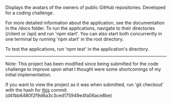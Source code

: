 Displays the avatars of the owners of public GitHub repositories.
Developed for a coding challenge.

For more detailed information about the application, see the documentation in the /docs folder.
To run the applications, navigate to their directories (/client or /api) and run 'npm start'.
You can also start both concurrently in one terminal by running 'npm start' in the root directory.

To test the applications, run 'npm test' in the application's directory.

----

Note: This project has been modified since being submitted for the code challenge to improve upon what I thought were some shortcomings of my initial implementation.

If you want to view the project as it was when submitted, run 'git checkout' with the hash for [this](https://github.com/goodwin72/github-avatar-flow/commit/d41bb6480f2f9d6a3c3ced175949e4fa06ace8be) commit. (d41bb6480f2f9d6a3c3ced175949e4fa06ace8be)